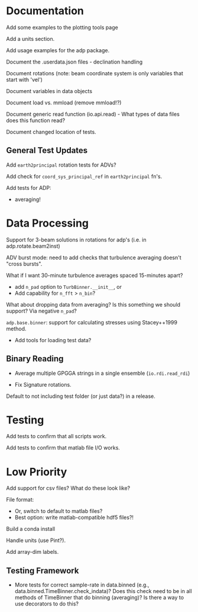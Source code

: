 Documentation
====

Add some examples to the plotting tools page

Add a units section.

Add usage examples for the adp package.

Document the .userdata.json files
    - declination handling

Document rotations (note: beam coordinate system is only variables
that start with 'vel')

Document variables in data objects

Document load vs. mmload (remove mmload!?)

Document generic read function (io.api.read)
    - What types of data files does this function read?

Document changed location of tests.

General Test Updates
-------

Add `earth2principal` rotation tests for ADVs?

Add check for `coord_sys_principal_ref` in `earth2principal` fn's.

Add tests for ADP:

- averaging!

Data Processing
========

Support for 3-beam solutions in rotations for adp's (i.e. in adp.rotate.beam2inst)

ADV burst mode: need to add checks that turbulence averaging doesn't "cross bursts".

What if I want 30-minute turbulence averages spaced 15-minutes apart?
  - add `n_pad` option to `TurbBinner.__init__`, or
  - Add capability for `n_fft` > `n_bin`?

What about dropping data from averaging? Is this something we should support? Via negative `n_pad`?

``adp.base.binner``: support for calculating stresses using Stacey++1999 method.

- Add tools for loading test data?

Binary Reading
---------------

- Average multiple GPGGA strings in a single ensemble (`io.rdi.read_rdi`)

- Fix Signature rotations.

Default to not including test folder (or just data?) in a release.

Testing
======

Add tests to confirm that all scripts work.

Add tests to confirm that matlab file I/O works.

Low Priority
======
Add support for csv files? What do these look like?

File format:
- Or, switch to default to matlab files?
- Best option: write matlab-compatible hdf5 files?!

Build a conda install

Handle units (use Pint?).

Add array-dim labels.

Testing Framework
--------

- More tests for correct sample-rate in data.binned (e.g., data.binned.TimeBinner.check_indata)? Does this check need to be in all methods of TimeBinner that do binning (averaging)? Is there a way to use decorators to do this?

